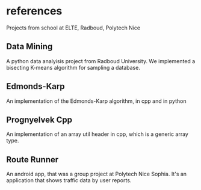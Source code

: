 # references
Projects from school at ELTE, Radboud, Polytech Nice


## Data Mining
A python data analyisis project from Radboud University. We implemented a bisecting K-means algorithm for sampling a database.

## Edmonds-Karp
An implementation of the Edmonds-Karp algorithm, in cpp and in python

## Prognyelvek Cpp
An implementation of an array util header in cpp, which is a generic array type.

## Route Runner
An android app, that was a group project at Polytech Nice Sophia. It's an application that shows traffic data by user reports.
